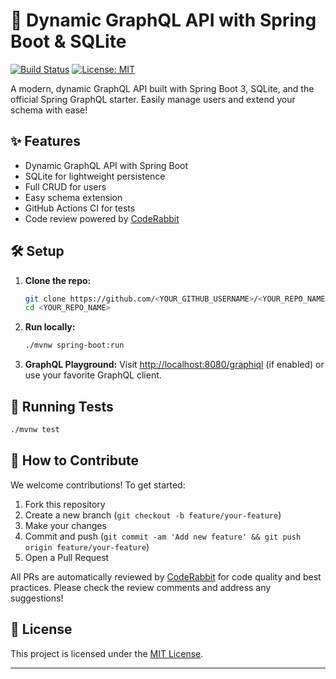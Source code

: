 # 🚀 Dynamic GraphQL API with Spring Boot & SQLite

[![Build Status](https://github.com/<YOUR_GITHUB_USERNAME>/<YOUR_REPO_NAME>/actions/workflows/test.yml/badge.svg)](https://github.com/<YOUR_GITHUB_USERNAME>/<YOUR_REPO_NAME>/actions/workflows/test.yml)
[![License: MIT](https://img.shields.io/badge/License-MIT-yellow.svg)](LICENSE)

A modern, dynamic GraphQL API built with Spring Boot 3, SQLite, and the official Spring GraphQL starter. Easily manage users and extend your schema with ease!

## ✨ Features
- Dynamic GraphQL API with Spring Boot
- SQLite for lightweight persistence
- Full CRUD for users
- Easy schema extension
- GitHub Actions CI for tests
- Code review powered by [CodeRabbit](https://coderabbit.ai)

## 🛠️ Setup
1. **Clone the repo:**
   ```bash
   git clone https://github.com/<YOUR_GITHUB_USERNAME>/<YOUR_REPO_NAME>.git
   cd <YOUR_REPO_NAME>
   ```
2. **Run locally:**
   ```bash
   ./mvnw spring-boot:run
   ```
3. **GraphQL Playground:**
   Visit [http://localhost:8080/graphiql](http://localhost:8080/graphiql) (if enabled) or use your favorite GraphQL client.

## 🧪 Running Tests
```bash
./mvnw test
```

## 🤝 How to Contribute
We welcome contributions! To get started:
1. Fork this repository
2. Create a new branch (`git checkout -b feature/your-feature`)
3. Make your changes
4. Commit and push (`git commit -am 'Add new feature' && git push origin feature/your-feature`)
5. Open a Pull Request

All PRs are automatically reviewed by [CodeRabbit](https://coderabbit.ai) for code quality and best practices. Please check the review comments and address any suggestions!

## 📄 License
This project is licensed under the [MIT License](LICENSE).

---
